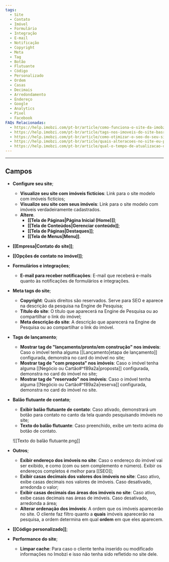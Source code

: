 ```yaml
---
tags:
  - Site
  - Contato
  - Imóvel
  - Formulário
  - Integração
  - E-mail
  - Notificação
  - Copyright
  - Meta
  - Tag
  - Botão
  - Flutuante
  - Código
  - Personalizado
  - Ordem
  - Casas
  - Decimais
  - Arredondamento
  - Endereço
  - Google
  - Analytics
  - Pixel
  - Facebook
FAQs Relacionadas:
  - https://help.imobzi.com/pt-br/article/como-funciona-o-site-da-imobzi-j55id3/
  - https://help.imobzi.com/pt-br/article/tags-nos-imoveis-do-site-basr1/
  - https://help.imobzi.com/pt-br/article/como-otimizar-o-seo-do-seu-site-1apebpn/
  - https://help.imobzi.com/pt-br/article/quais-alteracoes-no-site-eu-posso-realizar-no-imobzi-mwipxa/
  - https://help.imobzi.com/pt-br/article/qual-o-tempo-de-atualizacao-de-dados-do-site-18r82fd/
---
```

---
## Campos
 
- **Configure seu site**;
	- **Visualize seu site com imóveis fictícios**: Link para o site modelo com imóveis fictícios;
	- **Visualize seu site com seus imóveis**: Link para o site modelo com imóveis verdadeiramente cadastrados.
	- **Altere**.
		- **[[Tela de Páginas|Página Inicial (Home)]]**;
		- **[[Tela de Conteúdos|Gerenciar conteúdo]]**;
		- **[[Tela de Páginas|Destaques]]**;
		- **[[Tela de Menus|Menu]]**.
- **[[Empresa|Contato do site]]**;
- **[[Opções de contato no imóvel]]**;
- **Formulários e integrações**;
	- **E-mail para receber notificações**: E-mail que receberá e-mails quanto às notificações de formulários e integrações.
- **Meta tags do site**;
	- **Copyright**: Quais direitos são reservados. Serve para SEO e aparece na descrição da pesquisa na Engine de Pesquisa;
	- **Título do site**: O título que aparecerá na Engine de Pesquisa ou ao compartilhar o link do imóvel;
	- **Meta descrição do site**: A descrição que aparecerá na Engine de Pesquisa ou ao compartilhar o link do imóvel.
- **Tags de lançamento**;
	- **Mostrar tag de "lançamento/pronto/em construção" nos imóveis**: Caso o imóvel tenha alguma [[Lançamento|etapa de lançamento]] configurada, demonstra no card do imóvel no site;
	- **Mostrar tag de "com proposta" nos imóveis**: Caso o imóvel tenha alguma [[Negócio ou Cartão#^f89a2a|proposta]] configurada, demonstra no card do imóvel no site;
	- **Mostrar tag de "reservado" nos imóveis**: Caso o imóvel tenha alguma [[Negócio ou Cartão#^f89a2a|reserva]] configurada, demonstra no card do imóvel no site.
- **Balão flutuante de contato**;
	- **Exibir balão flutuante de contato**: Caso ativado, demonstrará um botão para contato no canto da tela quando pesquisando imóveis no site;
	- **Texto do balão flutuante**: Caso preenchido, exibe um texto acima do botão de contato.
	
	![[Texto do balão flutuante.png]]

- **Outros**;
	- **Exibir endereço dos imóveis no site**: Caso o endereço do imóvel vai ser exibido, e como (com ou sem complemento e número). Exibir os endereços completos é melhor para [[SEO]];
	- **Exibir casas decimais dos valores dos imóveis no site**: Caso ativo, exibe casas decimais nos valores de imóveis. Caso desativado, arredonda o valor;
	- **Exibir casas decimais das áreas dos imóveis no site**: Caso ativo, exibe casas decimais nas áreas de imóveis. Caso desativado, arredonda a área;
	- **Alterar ordenação dos imóveis**: A ordem que os imóveis aparecerão no site. O cliente faz filtro quanto a **quais** imóveis aparecerão na pesquisa, a ordem determina em qual **ordem** em que eles aparecem.
- **[[Código personalizado]]**;
- **Performance do site**;
	- **Limpar cache**: Para caso o cliente tenha inserido ou modificado informações no Imobzi e isso não tenha sido refletido no site dele.